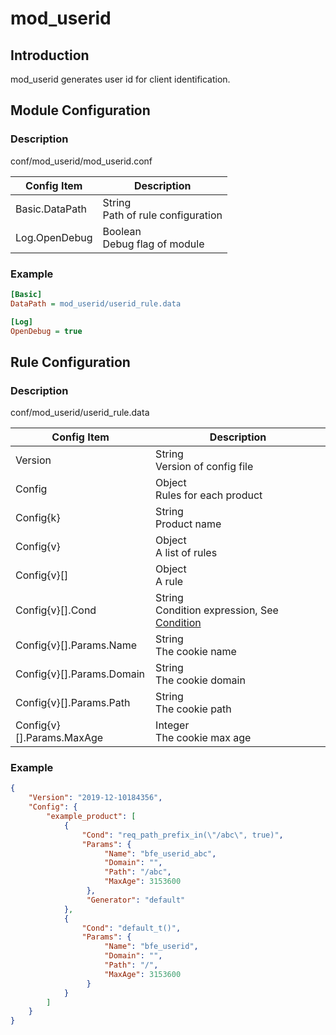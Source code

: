# mod_userid

## Introduction

mod_userid generates user id for client identification.

## Module Configuration

### Description

conf/mod_userid/mod_userid.conf

| Config Item | Description                             |
| ----------- | --------------------------------------- |
| Basic.DataPath | String<br>Path of rule configuration |
| Log.OpenDebug | Boolean<br>Debug flag of module |

### Example

```ini
[Basic]
DataPath = mod_userid/userid_rule.data

[Log]
OpenDebug = true
```

## Rule Configuration

### Description

conf/mod_userid/userid_rule.data

| Config Item | Description                                             |
| ----------- | ------------------------------------------------------- |
| Version     | String<br>Version of config file |
| Config | Object<br>Rules for each product |
| Config{k} | String<br>Product name |
| Config{v} | Object<br>A list of rules |
| Config{v}[] | Object<br>A rule |
| Config{v}[].Cond          | String<br>Condition expression, See [Condition](../../condition/condition_grammar.md) |
| Config{v}[].Params.Name   | String<br>The cookie name        |
| Config{v}[].Params.Domain | String<br>The cookie domain      |
| Config{v}[].Params.Path   | String<br>The cookie path        |
| Config{v}[].Params.MaxAge | Integer<br>The cookie max age     |

### Example

```json
{
    "Version": "2019-12-10184356",
    "Config": {
        "example_product": [
            {
                "Cond": "req_path_prefix_in(\"/abc\", true)",
                "Params": {
                     "Name": "bfe_userid_abc",
                     "Domain": "",
                     "Path": "/abc",
                     "MaxAge": 3153600
                 },
                 "Generator": "default"
            }, 
            {
                "Cond": "default_t()",
                "Params": {
                     "Name": "bfe_userid",
                     "Domain": "",
                     "Path": "/",
                     "MaxAge": 3153600
                 }
            }
        ]
    }
}
```
